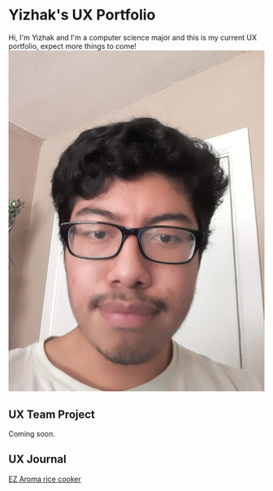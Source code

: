 # Yizhak's UX Portfolio
Hi, I'm Yizhak and I'm a computer science major and this is my current UX portfolio, expect more things to come!
![IMG_9812_3](/assets/20200911_153632.jpg)

## UX Team Project

Coming soon.

## UX Journal

[EZ Aroma rice cooker](j01/)
